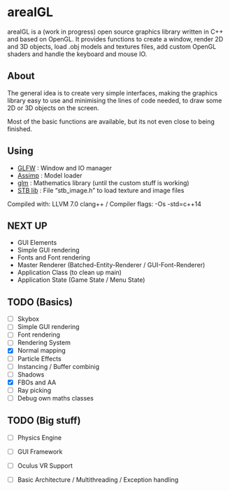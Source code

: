 arealGL
========

arealGL is a (work in progress) open source graphics library written in C++ and based on OpenGL. It provides functions to create a window, render 2D and 3D objects, load .obj models and textures files, add custom OpenGL shaders and handle the keyboard and mouse IO. 

About
--------

The general idea is to create very simple interfaces, making the graphics library easy to use and minimising the lines of code needed, to draw some 2D or 3D objects on the screen.

Most of the basic functions are available, but its not even close to being finished.

Using
--------

- [GLFW](https://github.com/glfw/glfw) : Window and IO manager
- [Assimp](https://github.com/assimp/assimp) : Model loader
- [glm](https://github.com/g-truc/glm) :  Mathematics library (until the custom stuff is working)
- [STB lib](https://github.com/nothings/stb) : File “stb_image.h” to load texture and image files

Compiled with: LLVM 7.0 clang++ / Compiler flags: -Os -std=c++14

NEXT UP
--------

- GUI Elements
- Simple GUI rendering
- Fonts and Font rendering
- Master Renderer (Batched-Entity-Renderer / GUI-Font-Renderer)
- Application Class (to clean up main)
- Application State (Game State / Menu State)

TODO (Basics)
--------

- [ ] Skybox
- [ ] Simple GUI rendering
- [ ] Font rendering
- [ ] Rendering System
- [X] Normal mapping
- [ ] Particle Effects
- [ ] Instancing / Buffer combinig
- [ ] Shadows
- [x] FBOs and AA
- [ ] Ray picking
- [ ] Debug own maths classes

TODO (Big stuff)
--------

- [ ] Physics Engine
- [ ] GUI Framework
- [ ] Oculus VR Support
- [ ] Basic Architecture / Multithreading / Exception handling


